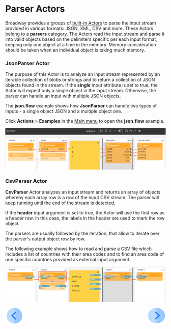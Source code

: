 # Parser Actors

Broadway provides a groups of [built-in Actors](../04_built_in_actor_types.md) to parse the input stream provided in various formats: JSON, XML, CSV and more. These Actors belong to a **parsers** category. The Actors read the input stream and parse it into valid objects based on the delimiters specific per each input format, keeping only one object at a time in the memory. Memory consideration should be taken when an individual object is taking much memory. 

### JsonParser Actor

The purpose of this Actor is to analyze an input stream represented by an iterable collection of blobs or strings and to return a collection of JSON objects found in the stream. If the **single** input attribute is set to true, the Actor will expect only a single object in the input stream. Otherwise, the parser can handle an input with multiple JSON objects.

The **json.flow** example shows how **JsonParser** can handle two types of inputs - a single object JSON and a multiple object one.

Click **Actions** > **Examples** in the [Main menu](../18_broadway_flow_window.md#main-menu) to open the **json.flow** example. 

![image](../images/99_actors_03_1.PNG)



### CsvParser Actor

**CsvParser** Actor analyzes an input stream and returns an array of objects whereby each array row is a row of the input CSV stream. The parser will keep running until the end of the stream is detected.

If the **header** input argument is set to true, the Actor will use the first row as a header row. In this case, the labels in the header are used to mark the row object.

The parsers are usually followed by the iteration, that allow to iterate over the parser's output object row by row.

The following example shows how to read and parse a CSV file which includes a list of countries with their area codes and to find an area code of one specific countries provided as external input argument.

![image](../images/99_actors_03_2.PNG)



[![Previous](/articles/images/Previous.png)](02_stream_actors.md)[<img align="right" width="60" height="54" src="/articles/images/Next.png">]()

